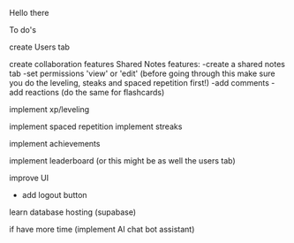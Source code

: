 Hello there

To do's

create Users tab

create collaboration features
Shared Notes features:
-create a shared notes tab
-set permissions 'view' or 'edit' 
(before going through this make sure you do the leveling, steaks and spaced repetition first!)
-add comments
-add reactions
(do the same for flashcards)            

implement xp/leveling

implement spaced repetition
implement streaks

implement achievements

implement leaderboard (or this might be as well the users tab)

improve UI
- add logout button

learn database hosting (supabase)

if have more time (implement AI chat bot assistant)